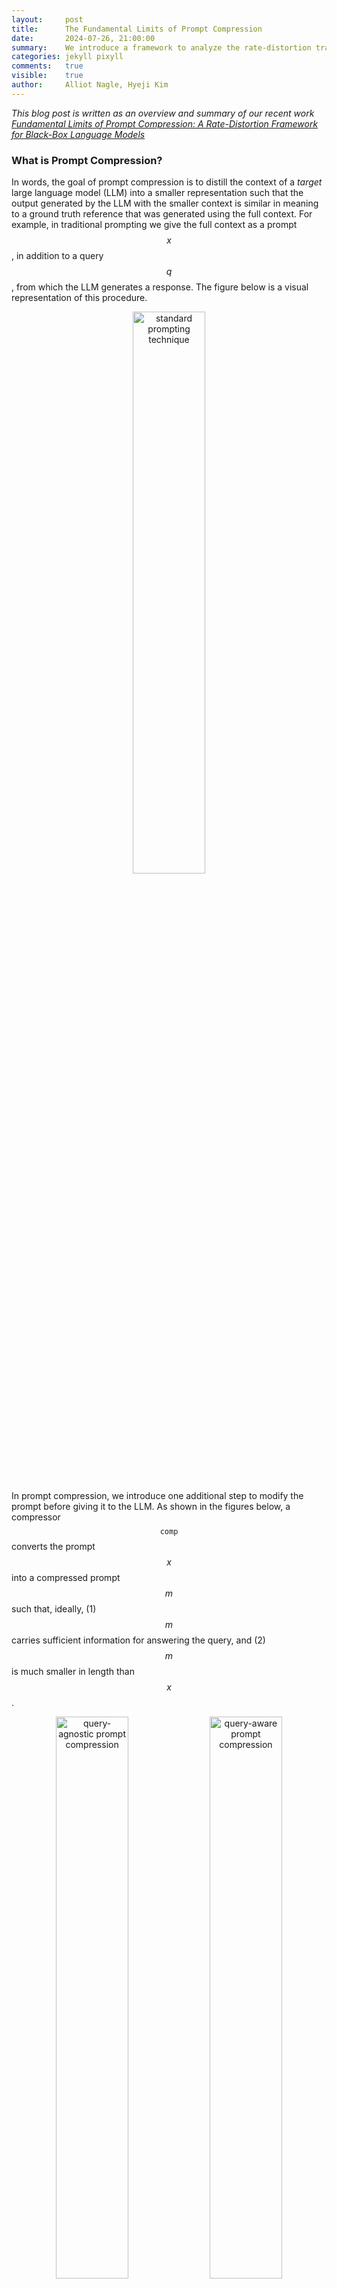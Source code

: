 ```yaml
---
layout:     post
title:      The Fundamental Limits of Prompt Compression
date:       2024-07-26, 21:00:00
summary:    We introduce a framework to analyze the rate-distortion trade-off for the prompt compression problem
categories: jekyll pixyll
comments:   true
visible:    true
author:     Alliot Nagle, Hyeji Kim
---
```


*This blog post is written as an overview and summary of our recent work [Fundamental Limits of Prompt Compression: A Rate-Distortion Framework for Black-Box Language Models](https://arxiv.org/abs/2407.15504)*

### What is Prompt Compression?

In words, the goal of prompt compression is to distill the context of a *target* large language model (LLM) into a smaller representation such that the output generated by the LLM with the smaller context is similar in meaning to a ground truth reference that was generated using the full context. For example, in traditional prompting we give the full context as a prompt $$x$$, in addition to a query $$q$$, from which the LLM generates a response. The figure below is a visual representation of
this procedure. 

<center><img src="https://deepcomm.github.io/images/prompt-compression/prompt-example.png" alt="standard prompting technique" width="48%"/></center>

In prompt compression, we introduce one additional step to modify the prompt before giving it to the LLM. As shown in the figures below, a compressor $$\texttt{comp}$$ converts the prompt $$x$$ into a compressed prompt $$m$$ such that, ideally, (1) $$m$$ carries sufficient information for answering the query, and (2) $$m$$ is much smaller in length than $$x$$.

<p align="center">
  <img src="https://deepcomm.github.io/images/prompt-compression/query-agnostic.png" alt="query-agnostic prompt compression" width="48%">
  <img src="https://deepcomm.github.io/images/prompt-compression/query-aware.png" alt="query-aware prompt compression" width="48%">
</p>

As shown, there are two cases to consider in the prompt compression problem. In the *query-agnostic* case, the query $$q$$ is made available only to the decoder, and in the *query-aware* case, $$q$$ is available to the encoder as side-information for compressing the prompt into $$m$$. Intuitively, we expect that $$m$$ carries only the relevant information to answer $$q$$ (and is therefore also shorter in length) in the query-aware case as opposed to the query-agnostic case. 

### Why does prompt compression matter?
A key motivating factor of prompt compression is that it shortens the sequence length of the input, which will reduce the time and memory costs associated with LLM inference. This will be true for any architecture, no matter how efficient it already is, since the cost of running inference on a sequence model is a function of the length of the input sequence. 

During the incpetion of prompt compression, a key motivating factor was to reduce the size of the input as a means to allow the entire prompt to fit into the context of the LLM, which had much shorter context lengths at the time. Since then, a lot of progress has been made in extending the context length of LLMs, of which should be sufficient for fitting most prompts. However, performance degradation when the long context is used has been observed; this phenomenon is known as the "lost in the
middle" issue [1]. This issue may be partially or fully mitigated by first compressing the prompt so that the LLM can make better use of its context [2].

### Our Setup
As illustrated in these examples, we consider the compressed prompt $$m$$ to be a subsequence of tokens of the original prompt $$x$$. This approach, sometimes called *token pruning*, results in $$m$$ being a *hard-prompt*, i.e., a prompt consisting only of tokens. Some methods that compress into hard-prompts are Selective Context [3], LLMLingua [4], LongLLMLingua [2], and LLMLingua-2 [5]. Alternatively, one may compress such that $$m$$ is a *soft-prompt*, i.e., a prompt as a sequence of embedding vectors (which do not map to tokens) as input to the target LLM; such methods include Gist Tokens [6], AutoCompressor [7], In-Context Auto-enocder [8]. In our work, we focus on studying methods that compress into hard-prompts as it grants the flexibility to consider a *black-box* LLM as the target LLM. Using a black-box model is desired since (1) many LLMs, especially the most performant among them, are closed-source such that a user can only make inference calls to the model and observe the generated text, and (2) we make no assumptions about the LLM itself and therefore our proposed framework is general. Any soft-prompt compression method is not compatible with black-box models because those methods require specialized fine-tuning on soft-prompts, modifications to the architecture or token vocabulary, that the model can accept embeddings as input, or some combination of these. While soft-prompt compression methods are useful, *we wanted to study the prompt compression problem with the widest applicability to how most people use LLMs*, i.e., inferencing an LLM by giving it a hard-prompt.

As a result, the following list are our main contributions:
1. We formalize the prompt-compression problem with a rate-distortion framework, and we use this framework to compute the rate-distortion trade-off for the *optimal* query-agnostic and query-aware prompt compressors.
2. We curate small-scale datasets to determine the rate-distortion trade-off among existing prompt compression methods and compare them with the optimal compressors.
3. We adapt an existing method, LLMLingua-2, into a query-aware, variable-rate prompt compression method, which we call "LLMLingua-2 Dynamic," to help close the gap between existing methods and optimality.

<!--
### How to Compute the Optimal Prompt Compressor
Our quantities of interest are the average rate $$\mathbb{E}\left[\frac{\mathrm{len}(M)}{\mathrm{len}(X)}\right]$$, and the average distortion $$\mathbb{E}\left[\mathsf{d}\big(Y, \phi_{\mathsf{LLM}}(M,Q)\big)\right]$$. The rate-distortion curve of the optimal prompt compressor can be computed by solving the following linear program for the distortion-rate function:

$$
\begin{equation}
\begin{aligned}
D^*(R) =  \quad \inf_{\mathsf{P}_{M|X}} \quad & \mathbb{E}\left[\mathsf{d}\big(Y, \phi_{\mathsf{LLM}}(M,Q)\big)\right]\\
\textrm{s.t.} \quad & \mathsf{P}_{M|X} \text{ is a compressor, and}\\
            &  \mathbb{E}\left[\frac{\mathrm{len}(M)}{\mathrm{len}(X)}\right] \leq R, 
\end{aligned}
\end{equation}
$$
-->

### Our Results
We conduct our experimental studies on a dataset consisting of binary string prompts, natural language queries, and their respective answers. While each method provides it's own algorithm, the target LLM is always the same model (a [Mistral-7B-Instruct-v0.2](https://huggingface.co/mistralai/Mistral-7B-Instruct-v0.2) model for our experiments). The rate-distortion curves of all methods are provided below.

<center><img src="https://deepcomm.github.io/images/prompt-compression/comparison_forced_log_loss_vs_acc.png" alt="comparison among all prompt compression methods" width="100%"/></center>

Our LLMLingua-2 Dynamic method outperforms all existing methods on this dataset and is the only method which can outperform the optimal query-agnostic prompt compressor. Interestingly, the optimal prompt compressors are also able to achieve a lower average distortion than the "No Compression" (standard prompting where $$x$$ is given directly to the LLM) result.

#### LLMLingua-2 Dynamic Partially Closes the Gap
We also highlight that LLMLingua-2 Dynamic is able to match the performance of the optimal query-aware prompt compressor for certain queries and rates, as shown in the following figure. 

<center><img src="https://deepcomm.github.io/images/prompt-compression/forced_accuracy_highlight.png" alt="LLMLingua-2 Dynamic matches the query-aware prompt compressor" width="100%"/></center>

#### Experiments on Natural Language Prompts
Finally, we extend our results to a small dataset consisting of prompts, queries, and answers that are all natural language. 

<center><img src="https://deepcomm.github.io/images/prompt-compression/nlp_combined.png" alt="results on natural language prompts" width="100%"/></center>

Again, we see that the optimal prompt compressors can achieve a significantly lower average distortion than the "No Compression" result, showing that prompt compression can yield better performance than standard prompting. This result is particularly interesting because the dataset we use has short prompts of no more than 15 tokens. Hence, this improvement in performance arrives purely from the choice of the compressed prompt itself, and is not related to improvements due to remedying the
"lost in the middle" issue, which may lead to even better performance for long contexts. The gaps between existing methods and the optimal compressors are also large, although for rates greater than 0.5 existing methods can also achieve lower average distortion than the "No Compression" result. For rates less than 0.5, LLMLingua-2 Dynamic achieves the best performance.

### Conlcusions and Future Work

Our work introduces a rate-distortion framework for the prompt compression problem, which is used to compute the rate-distortion curves of the optimal prompt compressors. We show that there is a large gap between existing prompt compression methods and optimality, and we partially close the gap with our adapted LLMLingua-2 Dynamic method. 

As future work, it is important to scale our analysis to larger datasets. The main challenge here is gathering the distortion values from the LLM outputs over all the compressed prompts, as this will require at least $$2^{n}$$, where $$n$$ is the length of the input prompt, inference calls for each prompt. Much work is also needed to fully close the gap between our method and the optimal prompt compressors.

## References

[1] [Lost in the Middle: How Language Models Use Long Contexts](https://aclanthology.org/2024.tacl-1.9/), Nelson F. Liu, Kevin Lin, John Hewitt, Ashwin Paranjape, Michele Bevilacqua, Fabio Petroni, Percy Liang. ACL, Februaru 2024.

[2] [LongLLMLingua: Accelerating and Enhancing LLMs in Long Context Scenarios via Prompt Compression](https://arxiv.org/abs/2310.06839), Huiqiang Jiang, Qianhui Wu, Xufang Luo, Dongsheng Li, Chin-Yew Lin, Yuqing Yang, Lili Qiu. Preprint, October 2024.

[3] [Compressing Context to Enhance Inference Efficiency of Large Language Models](https://aclanthology.org/2023.emnlp-main.391/), Yucheng Li, Bo Dong, Frank Guerin, Chenghua Lin. EMNLP, December 2023.

[4] [LLMLingua: Compressing Prompts for Accelerated Inference of Large Language Models](https://aclanthology.org/2023.emnlp-main.825/), Huiqiang Jiang, Qianhui Wu, Chin-Yew Lin, Yuqing Yang, Lili Qiu. EMNLP, December 2023.

[5] [LLMLingua-2: Data Distillation for Efficient and Faithful Task-Agnostic Prompt Compression](https://arxiv.org/abs/2403.12968), Zhuoshi Pan, Qianhui Wu, Huiqiang Jiang, Menglin Xia, Xufang Luo, Jue Zhang, Qingwei Lin, Victor Rühle, Yuqing Yang, Chin-Yew Lin, H. Vicky Zhao, Lili Qiu, Dongmei Zhang. Preprint, March 2024.

[6] [Learning to Compress Prompts with Gist Tokens](https://openreview.net/forum?id=2DtxPCL3T5), Jesse Mu, Xiang Lisa Li, Noah Goodman. December, 2023.

[7] [Adapting Language Models to Compress Contexts](https://aclanthology.org/2023.emnlp-main.232/), Alexis Chevalier, Alexander Wettig, Anirudh Ajith, Danqi Chen. EMNLP, December 2023.

[8] [In-context Autoencoder for Context Compression in a Large Language Model](https://openreview.net/forum?id=uREj4ZuGJE), Tao Ge, Hu Jing, Lei Wang, Xun Wang, Si-Qing Chen, Furu Wei. ICLR, May 2024.

<div id="disqus_thread"></div>
<script>

/**

* RECOMMENDED CONFIGURATION VARIABLES: EDIT AND UNCOMMENT THE SECTION BELOW TO INSERT DYNAMIC VALUES FROM YOUR PLATFORM OR CMS.
* LEARN WHY DEFINING THESE VARIABLES IS IMPORTANT: https://disqus.com/admin/universalcode/#configuration-variables*/
  /*
  var disqus_config = function () {
  this.page.url = PAGE_URL;  // Replace PAGE_URL with your page's canonical URL variable
  this.page.identifier = PAGE_IDENTIFIER; // Replace PAGE_IDENTIFIER with your page's unique identifier variable
  };
  */
  (function() { // DON'T EDIT BELOW THIS LINE
  var d = document, s = d.createElement('script');
  s.src = 'https://hyejikim1-github-io.disqus.com/embed.js';
  s.setAttribute('data-timestamp', +new Date());
  (d.head || d.body).appendChild(s);
  })();
  </script>
  <noscript>Please enable JavaScript to view the <a href="https://disqus.com/?ref_noscript">comments powered by Disqus.</a></noscript>
